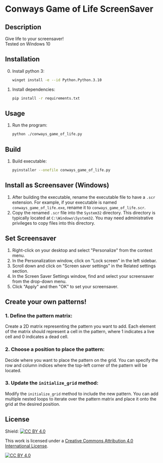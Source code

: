 # Conways Game of Life ScreenSaver

## Description
Give life to your screensaver! <br>
Tested on Windows 10

## Installation

0. Install python 3:
    ```bash
    winget install -e --id Python.Python.3.10
    ```

    
1. Install dependencies:
    ```bash
    pip install -r requirements.txt
    ```

## Usage
1. Run the program:
    ```bash
    python ./conways_game_of_life.py
    ```

## Build
1. Build executable:
    ```bash
    pyinstaller --onefile conways_game_of_life.py
    ```

## Install as Screensaver (Windows)
1. After building the executable, rename the executable file to have a `.scr` extension. For example, if your executable is named `conways_game_of_life.exe`, rename it to `conways_game_of_life.scr`.
2. Copy the renamed `.scr` file into the `System32` directory. This directory is typically located at `C:\Windows\System32`. You may need administrative privileges to copy files into this directory.

## Set Screensaver
1. Right-click on your desktop and select "Personalize" from the context menu.
2. In the Personalization window, click on "Lock screen" in the left sidebar.
3. Scroll down and click on "Screen saver settings" in the Related settings section.
4. In the Screen Saver Settings window, find and select your screensaver from the drop-down menu.
5. Click "Apply" and then "OK" to set your screensaver.


## Create your own patterns!

### 1. Define the pattern matrix:
Create a 2D matrix representing the pattern you want to add. Each element of the matrix should represent a cell in the pattern, where 1 indicates a live cell and 0 indicates a dead cell.

### 2. Choose a position to place the pattern:
Decide where you want to place the pattern on the grid. You can specify the row and column indices where the top-left corner of the pattern will be located.

### 3. Update the `initialize_grid` method:
Modify the `initialize_grid` method to include the new pattern. You can add multiple nested loops to iterate over the pattern matrix and place it onto the grid at the desired position.


## License
Shield: [![CC BY 4.0][cc-by-shield]][cc-by]

This work is licensed under a
[Creative Commons Attribution 4.0 International License][cc-by].

[![CC BY 4.0][cc-by-image]][cc-by]

[cc-by]: http://creativecommons.org/licenses/by/4.0/
[cc-by-image]: https://i.creativecommons.org/l/by/4.0/88x31.png
[cc-by-shield]: https://img.shields.io/badge/License-CC%20BY%204.0-lightgrey.svg